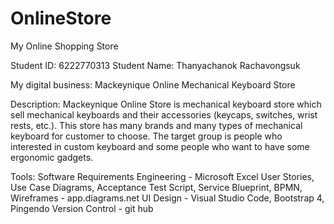 # OnlineStore
My Online Shopping Store

Student ID: 6222770313
Student Name: Thanyachanok Rachavongsuk

My digital business: Mackeynique Online Mechanical Keyboard Store

Description: 
Mackeynique Online Store is mechanical keyboard store which sell mechanical keyboards and their accessories (keycaps, switches, wrist rests, etc.). This store has many brands and many types of mechanical keyboard for customer to choose. The target group is people who interested in custom keyboard and some people who want to have some ergonomic gadgets.

Tools:
Software Requirements Engineering - Microsoft Excel
User Stories, Use Case Diagrams, Acceptance Test Script, Service Blueprint, BPMN, Wireframes - app.diagrams.net
UI Design - Visual Studio Code, Bootstrap 4, Pingendo
Version Control - git hub